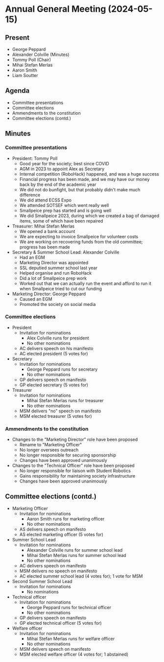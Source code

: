 # Annual General Meeting (2024-05-15)

## Present

-   George Peppard
-   Alexander Colville (Minutes)
-   Tommy Poll (Chair)
-   Mihai Stefan Merlas
-   Aaron Smith
-   Liam Soutter

## Agenda

-   Committee presentations
-   Committee elections
-   Ammendments to the constitution
-   Committee elections (contd.)

## Minutes

### Committee presentations

-   President: Tommy Poll
    -   Good year for the society; best since COVID
    -   AGM in 2023 to appoint Alex as Secretary
    -   Internal competition (RoboHack) happened, and was a huge success
    -   Financial progress has been made, and we may have our money back by the end of the academic year
    -   We did not do bunfight, but that probably didn't make much difference
    -   We did attend ECSS Expo
    -   We attended SOTSEF which went really well
    -   Smallpeice prep has started and is going well
    -   We did Smallpeice 2023, during which we created a bag of damaged items, some of which have been repaired
-   Treasurer: Mihai Stefan Merlas
    -   We opened a bank account
    -   We are expecting to invoice Smallpeice for volunteer costs
    -   We are working on recovering funds from the old committee; progress has been made
-   Secretary & Summer School Lead: Alexander Colville
    -   Had an EGM
    -   Marketing Director was appointed
    -   SSL deputied summer school last year
    -   Helped organise and run RoboHack
    -   Did a lot of Smallpeice prep work
    -   Worked out that we can actually run the event and afford to run it when Smallpeice tried to cut our funding
-   Marketing Director: George Peppard
    -   Caused an EGM
    -   Promoted the society on social media

### Committee elections

-   President
    -   Invitation for nominations
        -   Alex Colville runs for president
        -   No other nominations
    -   AC delivers speech on his manifesto
    -   AC elected president (5 votes for)
-   Secretary
    -   Invitation for nominations
        -   George Peppard runs for secretary
        -   No other nominations
    -   GP delivers speech on manifesto
    -   GP elected secretary (5 votes for)
-   Treasurer
    -   Invitation for nominations
        -   Mihai Stefan Merlas runs for treasurer
        -   No other nominations
    -   MSM delivers "no" speech on manifesto
    -   MSM elected treasurer (5 votes for)

### Ammendments to the constitution

-   Changes to the "Marketing Director" role have been proposed
    -   Rename to "Marketing Officer"
    -   No longer oversees outreach
    -   No longer responsible for securing sponsorship
    -   Changes have been approved unanimously
-   Changes to the "Technical Officer" role have been proposed
    -   No longer responsible for liaison with Student Robotics
    -   Gains responsibility for maintaining society infrastructure
    -   Changes have been approved unanimously

## Committee elections (contd.)

-   Marketing Officer
    -   Invitation for nominations
        -   Aaron Smith runs for marketing officer
        -   No other nominations
    -   AS delivers speech on manifesto
    -   AS elected marketing officer (5 votes for)
-   Summer School Lead
    -   Invitation for nominations
        -   Alexander Colville runs for summer school lead
        -   Mihai Stefan Merlas runs for summer school lead
        -   No other nominations
    -   AC delivers speech on manifesto
    -   MSM delivers no speech on manifesto
    -   AC elected summer school lead (4 votes for); 1 vote for MSM
-   Second Summer School Lead
    -   Invitation for nominations
        -   No nominations
-   Technical officer
    -   Invitation for nominations
        -   George Peppard runs for technical officer
        -   No other nominations
    -   GP delivers speech on manifesto
    -   GP elected technical officer (5 votes for)
-   Welfare officer
    -   Invitation for nominations
        -   Mihai Stefan Merlas runs for welfare officer
        -   No other nominations
    -   MSM delivers speech on manifesto
    -   MSM elected welfare officer (4 votes for; 1 abstained)

